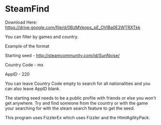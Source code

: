 SteamFind
=========
Download Here: https://drive.google.com/file/d/0BzMVeops_pE_OVlBa0E2WTRXTkk

You can filter by games and country.

Example of the format

Starting seed - http://steamcommunity.com/id/SunNoise/

Country Code - mx

AppID - 220

You can leave Country Code empty to search for all nationalities and you can also leave AppID blank.

The starting seed needs to be a public profile with friends or else you won't get anywhere. Try and find someone from the country or with the game your searching for with the steam search feature to get the seed.

This program uses FizzlerEx which uses Fizzler and the HtmlAgilityPack.

